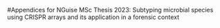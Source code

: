 #Appendices for NGuise MSc Thesis 2023: Subtyping microbial species using CRISPR arrays and its application in a forensic context
